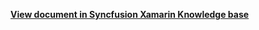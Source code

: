 **[View document in Syncfusion Xamarin Knowledge base](https://www.syncfusion.com/kb/12246/how-to-customize-the-item-template-in-an-unbound-xamarin-forms-treeview-sftreeview)**

